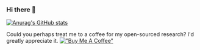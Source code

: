 ### Hi there 👋

[![Anurag's GitHub stats](https://github-readme-stats.vercel.app/api?username=haoheliu)](https://github.com/anuraghazra/github-readme-stats)

<!--
**haoheliu/haoheliu** is a ✨ _special_ ✨ repository because its `README.md` (this file) appears on your GitHub profile.

Here are some ideas to get you started:

- 🔭 I’m currently working on ...
- 🌱 I’m currently learning ...
- 👯 I’m looking to collaborate on ...
- 🤔 I’m looking for help with ...
- 💬 Ask me about ...
- 📫 How to reach me: ...
- 😄 Pronouns: ...
-->

Could you perhaps treat me to a coffee for my open-sourced research? I'd greatly appreciate it.
[!["Buy Me A Coffee"](https://www.buymeacoffee.com/assets/img/custom_images/orange_img.png)](https://www.buymeacoffee.com/haoheliuP)
